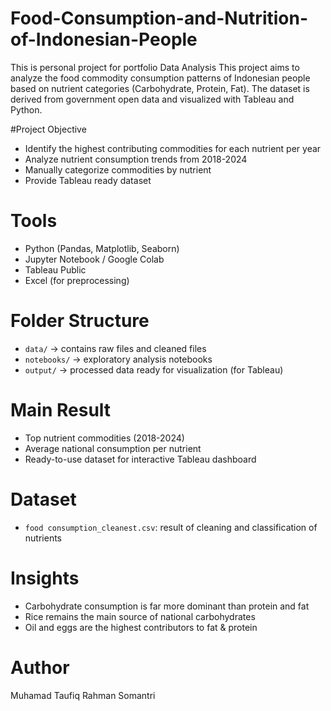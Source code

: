# Food-Consumption-and-Nutrition-of-Indonesian-People
This is personal project for portfolio Data Analysis
This project aims to analyze the food commodity consumption patterns of Indonesian people based on nutrient categories (Carbohydrate, Protein, Fat). The dataset is derived from government open data and visualized with Tableau and Python.

#Project Objective
- Identify the highest contributing commodities for each nutrient per year
- Analyze nutrient consumption trends from 2018-2024
- Manually categorize commodities by nutrient
- Provide Tableau ready dataset
# Tools
- Python (Pandas, Matplotlib, Seaborn)
- Jupyter Notebook / Google Colab
- Tableau Public
- Excel (for preprocessing)

# Folder Structure
- `data/` → contains raw files and cleaned files
- `notebooks/` → exploratory analysis notebooks
- `output/` → processed data ready for visualization (for Tableau)

# Main Result
- Top nutrient commodities (2018-2024)
- Average national consumption per nutrient
- Ready-to-use dataset for interactive Tableau dashboard

# Dataset
- `food consumption_cleanest.csv`: result of cleaning and classification of nutrients

# Insights
- Carbohydrate consumption is far more dominant than protein and fat
- Rice remains the main source of national carbohydrates
- Oil and eggs are the highest contributors to fat & protein

# Author
Muhamad Taufiq Rahman Somantri
